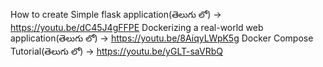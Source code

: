 How to create Simple flask application(తెలుగు లో) -> https://youtu.be/dC45J4gFFPE
Dockerizing a real-world web application(తెలుగు లో) -> https://youtu.be/8AiqyLWpK5g
Docker Compose Tutorial(తెలుగు లో) -> https://youtu.be/yGLT-saVRbQ